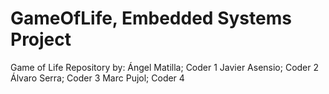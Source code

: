 # GameOfLife, Embedded Systems Project
Game of Life Repository by:
  Ángel Matilla;	Coder 1
  Javier Asensio;	Coder 2
  Álvaro Serra;		Coder 3
  Marc Pujol;		Coder 4
